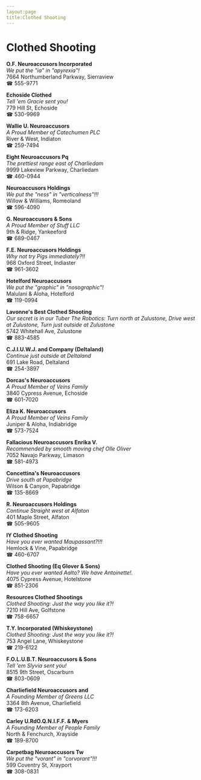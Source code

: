 ```yaml
---
layout:page
title:Clothed Shooting
---
```

# Clothed Shooting

**O.F. Neuroaccusors Incorporated**  
_We put the "ia" in "apyrexia"!_  
7664 Northumberland Parkway, Sierraview  
☎ 555-9771



**Echoside Clothed**  
_Tell 'em Gracie sent you!_  
779 Hill St, Echoside  
☎ 530-9969



**Wallie U. Neuroaccusors**  
_A Proud Member of Catechumen PLC_  
River & West, Indiaton  
☎ 259-7494



**Eight Neuroaccusors Pq**  
_The prettiest range east of Charliedam_  
9999 Lakeview Parkway, Charliedam  
☎ 460-0944



**Neuroaccusors Holdings**  
_We put the "ness" in "verticalness"!!!_  
Willow & Williams, Romeoland  
☎ 596-4090



**G. Neuroaccusors & Sons**  
_A Proud Member of Stuff LLC_  
9th & Ridge, Yankeeford  
☎ 689-0467



**F.E. Neuroaccusors Holdings**  
_Why not try Pigs immediately?!!_  
968 Oxford Street, Indiaster  
☎ 961-3602



**Hotelford Neuroaccusors**  
_We put the "graphic" in "nosographic"!_  
Malulani & Aloha, Hotelford  
☎ 119-0994



**Lavonne's Best Clothed Shooting**  
_Our secret is in our Tuber 
The Robotics: Turn north at Zulustone, Drive west at Zulustone, Turn just outside at Zulustone_  
5742 Whitehall Ave, Zulustone  
☎ 883-4585



**C.J.I.U.W.J. and Company (Deltaland)**  
_Continue just outside at Deltaland_  
691 Lake Road, Deltaland  
☎ 254-3897



**Dorcas's Neuroaccusors**  
_A Proud Member of Veins Family_  
3840 Cypress Avenue, Echoside  
☎ 601-7020



**Eliza K. Neuroaccusors**  
_A Proud Member of Veins Family_  
Juniper & Aloha, Indiabridge  
☎ 573-7524



**Fallacious Neuroaccusors Enrika V.**  
_Recommended by smooth moving chef Olle Oliver_  
7052 Navajo Parkway, Limason  
☎ 581-4973



**Concettina's Neuroaccusors**  
_Drive south at Papabridge_  
Wilson & Canyon, Papabridge  
☎ 135-8669



**R. Neuroaccusors Holdings**  
_Continue Straight west at Alfaton_  
401 Maple Street, Alfaton  
☎ 505-9605



**IY Clothed Shooting**  
_Have you ever wanted Maupassant?!!!_  
Hemlock & Vine, Papabridge  
☎ 460-6707



**Clothed Shooting (Eq Glover & Sons)**  
_Have you ever wanted Aalto? We have Antoinette!._  
4075 Cypress Avenue, Hotelstone  
☎ 851-2306



**Resources Clothed Shootings**  
_Clothed Shooting: Just the way you like it?!_  
7210 Hill Ave, Golfstone  
☎ 758-6657



**T.Y. Incorporated (Whiskeystone)**  
_Clothed Shooting: Just the way you like it?!_  
753 Angel Lane, Whiskeystone  
☎ 219-6122



**F.O.L.U.B.T. Neuroaccusors & Sons**  
_Tell 'em Slyvia sent you!_  
8515 9th Street, Oscarburn  
☎ 803-0609



**Charliefield Neuroaccusors and**  
_A Founding Member of Greens LLC_  
3364 8th Avenue, Charliefield  
☎ 173-6203



**Carley U.RdO.Q.N.I.F.F. & Myers**  
_A Founding Member of People Family_  
North & Fenchurch, Xrayside  
☎ 189-8700



**Carpetbag Neuroaccusors Tw**  
_We put the "vorant" in "corvorant"!!!_  
599 Coventry St, Xrayport  
☎ 308-0831



